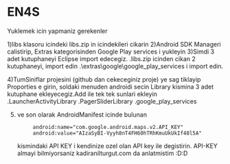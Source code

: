 EN4S
====

Yuklemek icin yapmaniz gerekenler

1)libs klasoru icindeki libs.zip in icindekileri cikarin
2)Android SDK Manageri calistirip, Extras kategorisinden Google Play services i yukleyin
3)Simdi 3 adet kutuphaneyi Eclipse import edecegiz.
   .libs.zip icinden cikan 2 kutuphaneyi, import edin
   .<sdk klasorunuz>\extras\google\google_play_services i import edin.
   
4)TumSiniflar projesini (github dan cekeceginiz proje) ye sag tiklayip Proporties e girin, soldaki menuden androidi secin
Library kismina 3 adet kutuphane ekleyecegiz.Add ile tek tek sunlari ekleyin
  .LauncherActivityLibrary
  .PagerSliderLibrary
  .google_play_services

5) ve son olarak AndroidManifest icinde bulunan
        
            android:name="com.google.android.maps.v2.API_KEY"
            android:value="AIzaSyBI-Vyyh8nT4FH60hTRhKmuUkUkIf48l5A"
            
    kismindaki API KEY i kendinize ozel olan API key ile degistirin. API-KEY almayi bilmiyorsaniz kadiranilturgut.com
    da anlatmistim :D:D 
